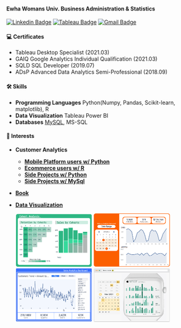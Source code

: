 
<div>
  
#### Ewha Womans Univ. Business Administration & Statistics
[![Linkedin Badge](https://img.shields.io/badge/-LinkedIn-blue?style=flat-square&logo=Linkedin&logoColor=white&link=https://www.linkedin.com/in/jiinleee/)](https://www.linkedin.com/in/jiinleee/)   [![Tableau Badge](https://img.shields.io/badge/-Tableau-lightgrey?style=flat-square&logo=Tableau&logoColor=white&link=https://public.tableau.com/profile/jiin.lee#!/?newProfile=&activeTab=0/)](https://public.tableau.com/profile/jiin.lee#!/?newProfile=&activeTab=0/)   [![Gmail Badge](https://img.shields.io/badge/Gmail-d14836?style=flat-square&logo=Gmail&logoColor=white&link=mailto:genieyi0308@gmail.com)](mailto:genieyi0308@gmail.com)		

#### 💻 Certificates

- Tableau Desktop Specialist (2021.03)
- GAIQ Google Analytics Individual Qualification (2021.03)
- SQLD SQL Developer (2019.07)
- ADsP Advanced Data Analytics Semi-Professional (2018.09)
  
#### 🛠 Skills   
  
- **Programming Languages**  Python(Numpy, Pandas, Scikit-learn, matplotlib), R
- **Data Visualization**  Tableau Power BI
- **Databases**  [MySQL](https://github.com/ttobaegi/MySQL), MS-SQL
  
#### 💾 Interests
- **Customer Analytics**
  - **[Mobile Platform users w/ Python](https://github.com/ttobaegi/team4_wanted_onboarding)**
  - **[Ecommerce users w/ R](https://github.com/ttobaegi/Projects/tree/main/Ecommerce)**
  - **[Side Projects w/ Python](https://github.com/ttobaegi/Selfstudy_python/tree/main/Customer%20Analytics)**
  - **[Side Projects w/ MySql](https://github.com/ttobaegi/MySQL/tree/main/CustomerAnalytics_SQL)**
- **[Book](https://github.com/ttobaegi/Projects/tree/main/Conference)**
- **[Data Visualization](https://public.tableau.com/profile/jiin.lee#!/?newProfile=&activeTab=0)**  

  <img src="https://github.com/ttobaegi/visualization/blob/main/Retention.gif" width="200" height="140">     
  
  <img src="https://github.com/ttobaegi/visualization/blob/main/DAU.gif" width="200" height="140">     
  
  <img src="https://github.com/ttobaegi/visualization/blob/main/KPI trend.gif" width="200" height="140">  
  
  <img src="https://github.com/ttobaegi/visualization/blob/main/applewatch.gif" width="200" height="140">

</div>
